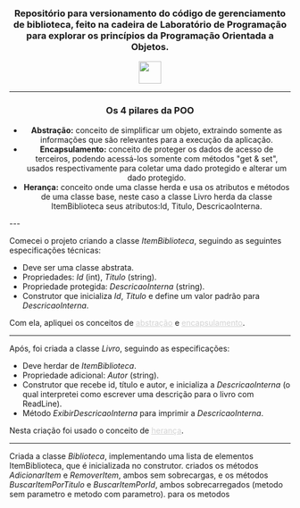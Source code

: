 <div align="center">

### Repositório para versionamento do código de gerenciamento de biblioteca, feito na cadeira de Laboratório de Programação para explorar os princípios da Programação Orientada a Objetos.
<img height="40px" src="https://cdn-icons-png.flaticon.com/128/6132/6132221.png">

---
### <center>Os 4 pilares da POO</center>

* <div id="abstracao"><strong>Abstração:</strong> conceito de simplificar um objeto, extraindo somente as informações que são relevantes para a execução da aplicação. </div>
* <div id="encapsulamento"><strong>Encapsulamento:</strong> conceito de proteger os dados de acesso de terceiros, podendo acessá-los somente com métodos "get & set", usados respectivamente para coletar uma dado protegido e alterar um dado protegido. </div>
* <div id="heranca"><strong>Herança:</strong> conceito onde uma classe herda e usa os atributos e métodos de uma classe base, neste caso a classe Livro herda da classe ItemBiblioteca seus atributos:Id, Titulo, DescricaoInterna. </div>
</div>
---















Comecei o projeto criando a classe _ItemBiblioteca_, seguindo as seguintes especificações técnicas:
* Deve ser uma classe abstrata.
* Propriedades: _Id_ (int), _Titulo_ (string).
* Propriedade protegida: _DescricaoInterna_ (string).
* Construtor que inicializa _Id_, _Titulo_ e define um valor padrão para _DescricaoInterna_. 

Com ela, apliquei os conceitos de <a href="#abstracao" style="color:lightgray;"><u>abstração</u></a> e <a href="#encapsulamento" style="color:lightgray;"><u>encapsulamento</u></a>.

---
Após, foi criada a classe _Livro_, seguindo as especificações:
* Deve herdar de _ItemBiblioteca_.
* Propriedade adicional: _Autor_ (string).
* Construtor que recebe id, título e autor, e inicializa a _DescricaoInterna_ (o qual interpretei como escrever uma descrição para o livro com ReadLine).
* Método _ExibirDescricaoInterna_ para imprimir a _DescricaoInterna_.

Nesta criação foi usado o conceito de <a href="#heranca" style="color:lightgray;"><u>herança</u></a>.

---
Criada a classe _Biblioteca_, implementando uma lista de elementos ItemBiblioteca, que é inicializada no construtor. criados os métodos _AdicionarItem_ e _RemoverItem_, ambos sem sobrecargas, e os métodos _BuscarItemPorTitulo_ e _BuscarItemPorId_, ambos sobrecarregados (metodo sem parametro e metodo com parametro). para os metodos
